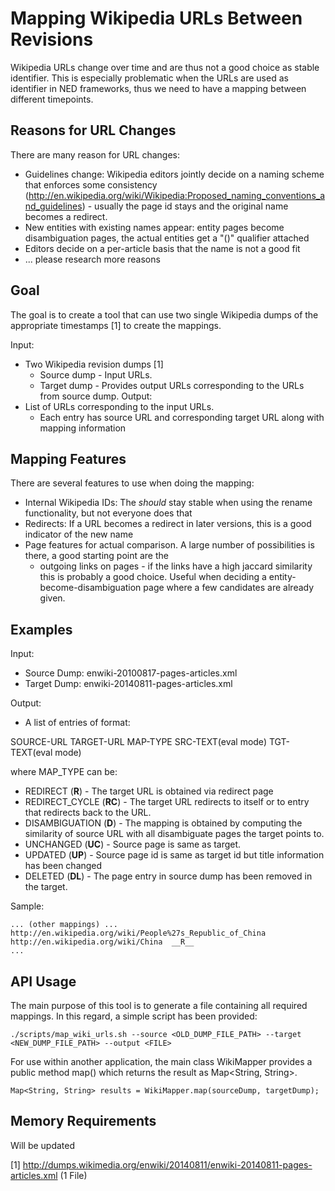 # Mapping Wikipedia URLs Between Revisions

Wikipedia URLs change over time and are thus not a good choice as stable identifier. This is especially problematic when the URLs are used as identifier in NED frameworks, thus we need to have a mapping between different timepoints.

## Reasons for URL Changes

There are many reason for URL changes:
 * Guidelines change: Wikipedia editors jointly decide on a naming scheme that enforces some consistency (http://en.wikipedia.org/wiki/Wikipedia:Proposed_naming_conventions_and_guidelines) - usually the page id stays and the original name becomes a redirect.
 * New entities with existing names appear: entity pages become disambiguation pages, the actual entities get a "()" qualifier attached
 * Editors decide on a per-article basis that the name is not a good fit
 * ... please research more reasons

## Goal

The goal is to create a tool that can use two single Wikipedia dumps of the appropriate timestamps [1] to create the mappings.

Input:
 * Two Wikipedia revision dumps [1]
 	* Source dump - Input URLs.
 	* Target dump - Provides output URLs corresponding to the URLs from source dump. 
Output:
 * List of URLs corresponding to the input URLs.
 	* Each entry has source URL and corresponding target URL along with mapping information


## Mapping Features

There are several features to use when doing the mapping:
 * Internal Wikipedia IDs: The _should_ stay stable when using the rename functionality, but not everyone does that
 * Redirects: If a URL becomes a redirect in later versions, this is a good indicator of the new name
 * Page features for actual comparison. A large number of possibilities is there, a good starting point are the
   * outgoing links on pages - if the links have a high jaccard similarity this is probably a good choice. Useful when deciding a entity-become-disambiguation page where a few candidates are already given.


## Examples

Input:
 * Source Dump: enwiki-20100817-pages-articles.xml
 * Target Dump: enwiki-20140811-pages-articles.xml

Output:
 * A list of entries of format:
 	
 SOURCE-URL	TARGET-URL	MAP-TYPE	SRC-TEXT(eval mode)	TGT-TEXT(eval mode)
 	
 where MAP_TYPE can be:
 - REDIRECT	(__R__)  - The target URL is obtained via redirect page
 - REDIRECT_CYCLE (__RC__) - The target URL redirects to itself or to entry that redirects back to the URL.
 - DISAMBIGUATION (__D__)  - The mapping is obtained by computing the similarity of source URL with all disambiguate pages the target points to.
 - UNCHANGED (__UC__)	- Source page is same as target.
 - UPDATED (__UP__)		- Source page id is same as target id but title information has been changed
 - DELETED (__DL__)		- The page entry in source dump has been removed in the target.
 		
Sample:
	
	... (other mappings) ...
	http://en.wikipedia.org/wiki/People%27s_Republic_of_China	http://en.wikipedia.org/wiki/China	__R__
	...
	
	
## API Usage

The main purpose of this tool is to generate a file containing all required mappings. In this regard, a simple script has been provided:

```
./scripts/map_wiki_urls.sh --source <OLD_DUMP_FILE_PATH> --target <NEW_DUMP_FILE_PATH> --output <FILE>
```

For use within another application, the main class WikiMapper provides a public method map() which returns the result as Map<String, String>.

```
Map<String, String> results = WikiMapper.map(sourceDump, targetDump);
```

## Memory Requirements

Will be updated

[1] http://dumps.wikimedia.org/enwiki/20140811/enwiki-20140811-pages-articles.xml (1 File)

